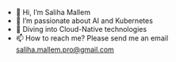 - 👋 Hi, I’m Saliha Mallem
- 👀 I’m passionate about AI and Kubernetes
- 🌱 Diving into Cloud-Native technologies
- 📫 How to reach me? Please send me an email saliha.mallem.pro@gmail.com
<!---
sali2801/sali2801 is a ✨ special ✨ repository because its `README.md` (this file) appears on your GitHub profile.
You can click the Preview link to take a look at your changes.
--->
